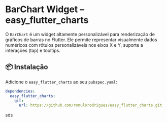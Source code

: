 # BarChart Widget – easy_flutter_charts

O `BarChart` é um widget altamente personalizável para renderização de gráficos de barras no Flutter. Ele permite representar visualmente dados numéricos com rótulos personalizáveis nos eixos X e Y, suporte a interações (tap) e tooltips.

## 📦 Instalação

Adicione o `easy_flutter_charts` ao seu `pubspec.yaml`:

```yaml
dependencies:
  easy_flutter_charts:
    git:
      url: https://github.com/romulorodrigues/easy_flutter_charts.git
```

sds
